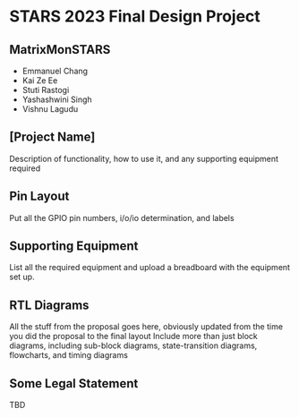 # STARS 2023 Final Design Project

## MatrixMonSTARS
* Emmanuel Chang
* Kai Ze Ee
* Stuti Rastogi
* Yashashwini Singh
* Vishnu Lagudu

## [Project Name]
Description of functionality, how to use it, and any supporting equipment required

## Pin Layout
Put all the GPIO pin numbers, i/o/io determination, and labels

## Supporting Equipment
List all the required equipment and upload a breadboard with the equipment set up.

## RTL Diagrams
All the stuff from the proposal goes here, obviously updated from the time you did the proposal to the final layout
Include more than just block diagrams, including sub-block diagrams, state-transition diagrams, flowcharts, and timing diagrams


## Some Legal Statement
TBD

